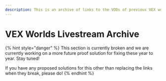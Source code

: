 ```yaml
---
description: This is an archive of links to the VODs of previous VEX worlds competitions
---
```


# VEX Worlds Livestream Archive

{% hint style="danger" %}
This section is currently broken and we are currently working on a more future proof solution for fixing these year to year. Stay tuned!&#x20;

If you have any proposed solutions for this other than replacing the links when they break, please do!
{% endhint %}
